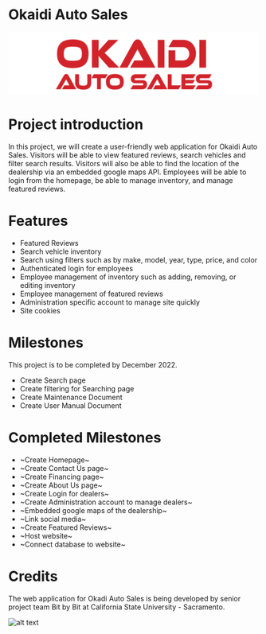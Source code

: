 # Okaidi Auto Sales
![alt text](https://github.com/mseliuzhytski/Bit-by-Bit-Senior-Project/blob/fbd8cb8ee96a87125e2968e7167817c0e99fa191/Images/Logo.png)

# Project introduction 
In this project, we will create a user-friendly web application for Okaidi Auto Sales. Visitors will be able to view featured reviews, search vehicles and filter search results.
Visitors will also be able to find the location of the dealership via an embedded google maps API. Employees will be able to login from the homepage, be able to manage inventory, and manage featured reviews.

# Features
* Featured Reviews
* Search vehicle inventory
* Search using filters such as by make, model, year, type, price, and color
* Authenticated login for employees
* Employee management of inventory such as adding, removing, or editing inventory
* Employee management of featured reviews
* Administration specific account to manage site quickly
* Site cookies 

# Milestones
This project is to be completed by December 2022.
* Create Search page
* Create filtering for Searching page
* Create Maintenance Document
* Create User Manual Document

# Completed Milestones
* ~Create Homepage~
* ~Create Contact Us page~
* ~Create Financing page~
* ~Create About Us page~
* ~Create Login for dealers~
* ~Create Administration account to manage dealers~
* ~Embedded google maps of the dealership~
* ~Link social media~
* ~Create Featured Reviews~
* ~Host website~
* ~Connect database to website~

# Credits
 The web application for Okadi Auto Sales is being developed by senior project team Bit by Bit at California State University - Sacramento.
 
 ![alt text](https://micefa.org/wp-content/uploads/2017/09/CSUS-Logo-300x141.jpg)
